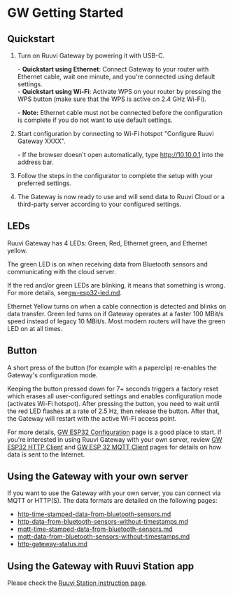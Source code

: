 # GW Getting Started

## Quickstart

1.  Turn on Ruuvi Gateway by powering it with USB-C.

    \- **Quickstart using Ethernet**: Connect Gateway to your router with Ethernet cable, wait one minute, and you're connected using default settings.\
    \- **Quickstart using Wi-Fi**: Activate WPS on your router by pressing the WPS button (make sure that the WPS is active on 2.4 GHz Wi-Fi).

    \- **Note:** Ethernet cable must not be connected before the configuration is complete if you do not want to use default settings.
2.  Start configuration by connecting to Wi-Fi hotspot "Configure Ruuvi Gateway XXXX".

    \- If the browser doesn't open automatically, type http://10.10.0.1 into the address bar.
3. Follow the steps in the configurator to complete the setup with your preferred settings.
4. The Gateway is now ready to use and will send data to Ruuvi Cloud or a third-party server according to your configured settings.

## LEDs

Ruuvi Gateway has 4 LEDs: Green, Red, Ethernet green, and Ethernet yellow.&#x20;

The green LED is on when receiving data from Bluetooth sensors and communicating with the cloud server. &#x20;

If the red and/or green LEDs are blinking, it means that something is wrong. For more details, see[gw-esp32-led.md](gw-esp32-firmware/gw-esp32-led.md "mention").

Ethernet Yellow turns on when a cable connection is detected and blinks on data transfer. Green led turns on if Gateway operates at a faster 100 MBit/s speed instead of legacy 10 MBit/s. Most modern routers will have the green LED on at all times.&#x20;

## Button

A short press of the button (for example with a paperclip) re-enables the Gateway's configuration mode.&#x20;

Keeping the button pressed down for 7+ seconds triggers a factory reset which erases all user-configured settings and enables configuration mode (activates Wi-Fi hotspot). After pressing the button, you need to wait until the red LED flashes at a rate of 2.5 Hz, then release the button. After that, the Gateway will restart with the active Wi-Fi access point.

For more details, [GW ESP32 Configuration](broken-reference) page is a good place to start. If you're interested in using Ruuvi Gateway with your own server, review [GW ESP32 HTTP Client](gw-esp32-firmware/gw-esp32-http-client.md) and [GW ESP 32 MQTT Client](gw-esp32-firmware/gw-esp32-mqtt-client.md) pages for details on how data is sent to the Internet.&#x20;

## Using the Gateway with your own server

If you want to use the Gateway with your own server, you can connect via MQTT or HTTP(S). The data formats are detailed on the following pages:

* [http-time-stamped-data-from-bluetooth-sensors.md](data-formats/http-time-stamped-data-from-bluetooth-sensors.md "mention")
* [http-data-from-bluetooth-sensors-without-timestamps.md](data-formats/http-data-from-bluetooth-sensors-without-timestamps.md "mention")
* [mqtt-time-stamped-data-from-bluetooth-sensors.md](data-formats/mqtt-time-stamped-data-from-bluetooth-sensors.md "mention")
* [mqtt-data-from-bluetooth-sensors-without-timestamps.md](data-formats/mqtt-data-from-bluetooth-sensors-without-timestamps.md "mention")
* [http-gateway-status.md](data-formats/http-gateway-status.md "mention")

## Using the Gateway with Ruuvi Station app

Please check the [Ruuvi Station instruction page](https://docs.ruuvi.com/ruuvi-station-app/use-with-ruuvi-gateway-ruuvi-network).

